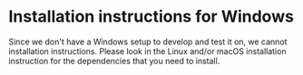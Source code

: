# Installation instructions for Windows

Since we don't have a Windows setup to develop and test it on, we cannot installation instructions. Please look in the Linux and/or macOS installation instruction for the dependencies that you need to install.
